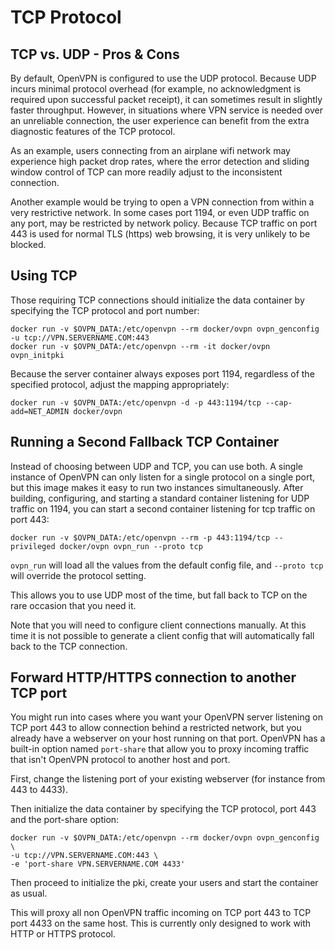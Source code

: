 # TCP Protocol

## TCP vs. UDP - Pros & Cons
By default, OpenVPN is configured to use the UDP protocol.  Because UDP incurs minimal protocol overhead (for example, no acknowledgment is required upon successful packet receipt), it can sometimes result in slightly faster throughput.  However, in situations where VPN service is needed over an unreliable connection, the user experience can benefit from the extra diagnostic features of the TCP protocol.

As an example, users connecting from an airplane wifi network may experience high packet drop rates, where the error detection and sliding window control of TCP can more readily adjust to the inconsistent connection.

Another example would be trying to open a VPN connection from within a very restrictive network. In some cases port 1194, or even UDP traffic on any port, may be restricted by network policy. Because TCP traffic on port 443 is used for normal TLS (https) web browsing, it is very unlikely to be blocked.

## Using TCP
Those requiring TCP connections should initialize the data container by specifying the TCP protocol and port number:

    docker run -v $OVPN_DATA:/etc/openvpn --rm docker/ovpn ovpn_genconfig -u tcp://VPN.SERVERNAME.COM:443
    docker run -v $OVPN_DATA:/etc/openvpn --rm -it docker/ovpn ovpn_initpki

Because the server container always exposes port 1194, regardless of the
specified protocol, adjust the mapping appropriately:

    docker run -v $OVPN_DATA:/etc/openvpn -d -p 443:1194/tcp --cap-add=NET_ADMIN docker/ovpn

## Running a Second Fallback TCP Container
Instead of choosing between UDP and TCP, you can use both. A single instance of OpenVPN can only listen for a single protocol on a single port, but this image makes it easy to run two instances simultaneously. After building, configuring, and starting a standard container listening for UDP traffic on 1194, you can start a second container listening for tcp traffic on port 443:

    docker run -v $OVPN_DATA:/etc/openvpn --rm -p 443:1194/tcp --privileged docker/ovpn ovpn_run --proto tcp

`ovpn_run` will load all the values from the default config file, and `--proto tcp` will override the protocol setting.

This allows you to use UDP most of the time, but fall back to TCP on the rare occasion that you need it.

Note that you will need to configure client connections manually. At this time it is not possible to generate a client config that will automatically fall back to the TCP connection.

## Forward HTTP/HTTPS connection to another TCP port
You might run into cases where you want your OpenVPN server listening on TCP port 443 to allow connection behind a restricted network, but you already have a webserver on your host running on that port. OpenVPN has a built-in option named `port-share` that allow you to proxy incoming traffic that isn't OpenVPN protocol to another host and port.

First, change the listening port of your existing webserver (for instance from 443 to 4433).

Then initialize the data container by specifying the TCP protocol, port 443 and the port-share option:

    docker run -v $OVPN_DATA:/etc/openvpn --rm docker/ovpn ovpn_genconfig \
    -u tcp://VPN.SERVERNAME.COM:443 \
    -e 'port-share VPN.SERVERNAME.COM 4433'
    
Then proceed to initialize the pki, create your users and start the container as usual.
    
This will proxy all non OpenVPN traffic incoming on TCP port 443 to TCP port 4433 on the same host. This is currently only designed to work with HTTP or HTTPS protocol.
